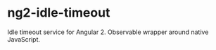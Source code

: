 # ng2-idle-timeout
Idle timeout service for Angular 2. Observable wrapper around native JavaScript.
